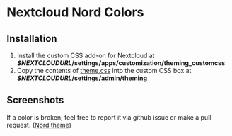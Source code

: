 # Nextcloud Nord Colors 

## Installation
1. Install the custom CSS add-on for Nextcloud at ***$NEXTCLOUDURL*/settings/apps/customization/theming_customcss**
2. Copy the contents of [theme.css](https://raw.githubusercontent.com/ciiron/nextcloud-nord-colors/master/theme.css) into the custom CSS box at ***$NEXTCLOUDURL*/settings/admin/theming**

## Screenshots

If a color is broken, feel free to report it via github issue or make a pull request.  ([Nord theme](https://www.nordtheme.com/))
